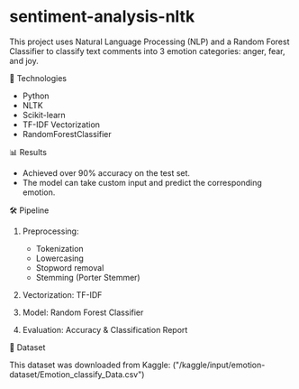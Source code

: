 # sentiment-analysis-nltk

This project uses Natural Language Processing (NLP) and a Random Forest Classifier to classify text comments into 3 emotion categories: anger, fear, and joy.

🧠 Technologies
- Python
- NLTK
- Scikit-learn
- TF-IDF Vectorization
- RandomForestClassifier
 
 📊 Results
- Achieved over 90% accuracy on the test set.  
- The model can take custom input and predict the corresponding emotion.
 
 🛠 Pipeline
1. Preprocessing:
   - Tokenization  
   - Lowercasing  
   - Stopword removal  
   - Stemming (Porter Stemmer)

2. Vectorization: TF-IDF

3. Model: Random Forest Classifier

4. Evaluation: Accuracy & Classification Report

📁 Dataset

This dataset was downloaded from Kaggle:
("/kaggle/input/emotion-dataset/Emotion_classify_Data.csv")











